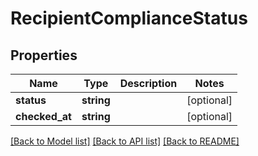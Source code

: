 # RecipientComplianceStatus

## Properties
Name | Type | Description | Notes
------------ | ------------- | ------------- | -------------
**status** | **string** |  | [optional] 
**checked_at** | **string** |  | [optional] 

[[Back to Model list]](../README.md#documentation-for-models) [[Back to API list]](../README.md#documentation-for-api-endpoints) [[Back to README]](../README.md)


